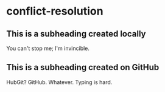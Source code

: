 # conflict-resolution

## This is a subheading created locally

You can't stop me; I'm invincible.

## This is a subheading created on GitHub

HubGit? GitHub. Whatever. Typing is hard.
